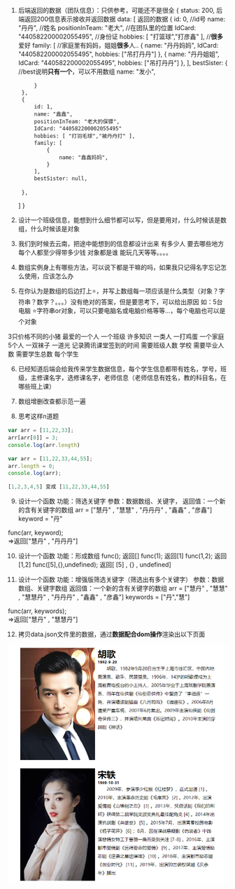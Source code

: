 1. 后端返回的数据（团队信息）：只供参考，可能还不是很全
{
    status: 200, 后端返回200信息表示接收并返回数据
    data: [  返回的数据
        {
            id: 0,  //id号
            name: "丹丹", //姓名
            positionInTeam: "老大", //在团队里的位置
            IdCard: "440582200002055495", //身份证
            hobbies: [ "打篮球","打彦鑫" ], //**很多**爱好
            family: [ //家庭里有妈妈，姐姐**很多**人..
                {
                    name: "丹丹妈妈",
                    IdCard: "440582200002055495",
                    hobbies: ["吊打丹丹"]
                },
                {
                    name: "丹丹姐姐",
                    IdCard: "440582200002055495",
                    hobbies: ["吊打丹丹"]
                },
            ],
            bestSister: { //best说明**只有一个**，可以不用数组
                name: "发小",
                
            }  
        },
        {
            id: 1,
            name: "鑫鑫",
            positionInTeam: "老大的保镖",
            IdCard: "440582200002055495"
            hobbies: [ "打羽毛球","被丹丹打" ],
            family: [
                {
                    name: "鑫鑫妈妈",
                }
            ],
            bestSister: null,

        },
    ]
}



2. 设计一个班级信息，能想到什么细节都可以写，但是要用对，什么时候该是数组，什么时候该是对象


3. 我们到时候去云南，把途中能想到的信息都设计出来
有多少人
要去哪些地方
每个人都至少得带多少钱
对象都是谁
能玩几天等等。。。。


4. 数组实例身上有哪些方法，可以说下都是干嘛的吗，如果我只记得名字忘记怎么使用，应该怎么办

5. 在你认为是数组的后边打上⭐，并写上数组每一项应该是什么类型（对象？字符串？数字？。。。）没有绝对的答案，但是要思考下，可以给出原因
如：5台电脑 ⭐字符串or对象，可以只要电脑名或电脑价格等等...，每个电脑也可以是个对象


3只价格不同的小猪
最爱的一个人
一个班级
许多知识
一类人
一打鸡蛋
一个家庭
5个人
一双袜子
一道光
记录腾讯课堂签到的时间
需要班级人数
学校
需要毕业人数
需要学生总数
每个学生

6. 已经知道后端会给我传来学生数据信息，每个学生信息都带有姓名，学号，班级，主修课名字，选修课名字，老师信息（老师信息有姓名，教的科目名，在哪些班上课）


7. 数组增删改查都示范一遍

8. 思考这样n道题
```js
var arr = [11,22,33];
arr[arr[0]] = 3;
console.log(arr.length)
```

```js
var arr = [11,22,33,44,55];
arr.length = 0;
console.log(arr);
```

```js
[1,2,3,4,5] 变成 [11,22,33,44,55]
```

9. 设计一个函数
功能：筛选关键字
参数：数据数组、关键字，
返回值：一个新的含有关键字的数组
arr = ["慧丹" , "慧慧" , "丹丹丹" , "鑫鑫" , "彦鑫"]
keyword = "丹"

func(arr, keyword);   
=>返回["慧丹" , "丹丹丹"] 

10. 设计一个函数
功能：形成数组
func(); 返回[]
func(1); 返回[1]
func(1,2); 返回[1,2]
func([5],{},undefined); 返回[ [5] , {} , undefined]

11. 设计一个函数
功能：增强版筛选关键字（筛选出有多个关键字）
参数：数据数组、关键字数组
返回值：一个新的含有关键字的数组
arr = ["慧丹" , "慧慧" , "慧慧丹" , "丹丹丹" , "鑫鑫" , "彦鑫"]
keywords = ["丹","慧"]

func(arr, keywords);   
=>返回["慧丹" , "慧慧丹"] 

12. 拷贝data.json文件里的数据，通过**数据配合dom操作**渲染出以下页面

![效果](./img.png)



